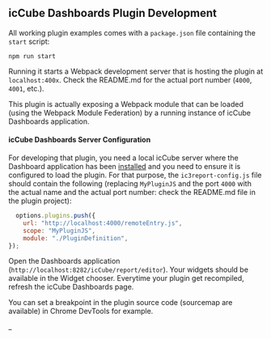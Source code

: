 ## icCube Dashboards Plugin Development

All working plugin examples comes with a `package.json` file containing the `start` script:

    npm run start

Running it starts a Webpack development server that is hosting the plugin at `localhost:400x`. Check the README.md for the actual
port number (`4000`, `4001`, etc.).

This plugin is actually exposing a Webpack module that can be loaded (using the Webpack Module Federation)
by a running instance of icCube Dashboards application.

#### icCube Dashboards Server Configuration

For developing that plugin, you need a local icCube server where the Dashboard application has been
[installed](Install.md) and you need to ensure it is configured to load the plugin. For that purpose,
the `ic3report-config.js` file should contain the following (replacing `MyPluginJS` and the port `4000`
with the actual name and the actual port number: check the README.md file in the plugin project):

```javascript
  options.plugins.push({
    url: "http://localhost:4000/remoteEntry.js",
    scope: "MyPluginJS",
    module: "./PluginDefinition",
});
```

Open the Dashboards application (`http://localhost:8282/icCube/report/editor`). Your widgets should be available in the
Widget chooser. Everytime your plugin get recompiled, refresh the icCube Dashboards page.

You can set a breakpoint in the plugin source code (sourcemap are available) in Chrome DevTools for example.

_